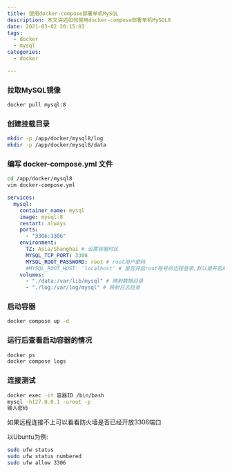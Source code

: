 ```yaml
---
title: 使用docker-compose部署单机MySQL
description: 本文讲述如何使用docker-compose部署单机MySQL8
date: 2021-03-02 20:15:03
tags: 
  - docker
  - mysql
categories:
  - docker

---
```



### 拉取MySQL镜像

```bash
docker pull mysql:8
```

### 创建挂载目录

```bash
mkdir -p /app/docker/mysql8/log
mkdir -p /app/docker/mysql8/data
```

### 编写 docker-compose.yml 文件
```bash
cd /app/docker/mysql8
vim docker-compose.yml
```

```yml
services:
  mysql:
    container_name: mysql
    image: mysql:8
    restart: always
    ports:
      - "3306:3306"
    environment:
      TZ: Asia/Shanghai # 设置容器时区
      MYSQL_TCP_PORT: 3306
      MYSQL_ROOT_PASSWORD: root # root用户密码
      #MYSQL_ROOT_HOST: 'localhost' # 是否开启root账号的远程登录,默认是开启的,启用:填'%'或者注释掉这行,禁用:填'localhost'
    volumes:
      - "./data:/var/lib/mysql" # 映射数据目录
      - "./log:/var/log/mysql" # 映射日志目录
```

### 启动容器

```bash
docker compose up -d
```

### 运行后查看启动容器的情况

```bash
docker ps
docker compose logs 
```

### 连接测试

```bash
docker exec -it 容器ID /bin/bash
mysql -h127.0.0.1 -uroot -p
输入密码
```

如果远程连接不上可以看看防火墙是否已经开放3306端口

以Ubuntu为例:

```bash
sudo ufw status
sudo ufw status numbered
sudo ufw allow 3306
```